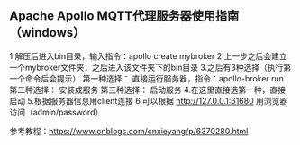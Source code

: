 ## Apache Apollo MQTT代理服务器使用指南（windows）
1.解压后进入bin目录，输入指令：apollo  create mybroker
2.上一步之后会建立一个mybroker文件夹，之后进入该文件夹下的bin目录
3.之后有3种选择（执行第一个命令后会提示）
第一种选择： 
  直接运行服务器，指令：apollo-broker run
第二种选择：
  安装成服务
第三种选择：
  启动服务
4.在这里直接选第一种，直接启动
5.根据服务器信息用client连接
6.可以根据 http://127.0.0.1:61680 用浏览器访问（admin/password）


参考教程：https://www.cnblogs.com/cnxieyang/p/6370280.html